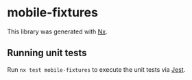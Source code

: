 # mobile-fixtures

This library was generated with [Nx](https://nx.dev).

## Running unit tests

Run `nx test mobile-fixtures` to execute the unit tests via [Jest](https://jestjs.io).
